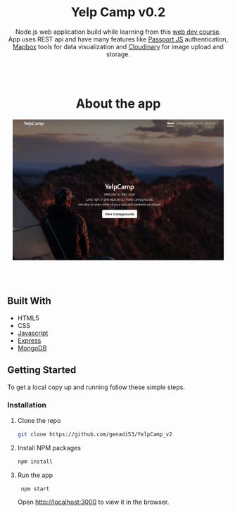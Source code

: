  <h1 align="center">Yelp Camp v0.2</h1>

  <p align="center">
    Node.js web application build while learning from this <a href="https://www.udemy.com/course/the-web-developer-bootcamp">web dev course</a>.
    <br>
    App uses REST api and have many features like <a href='http://www.passportjs.org/'>Passport JS</a> authentication, <a href='https://www.mapbox.com/'>Mapbox</a> tools for data visualization and <a href='https://cloudinary.com/'>Cloudinary</a> for image upload and storage.
    <br>
  </p>
  <br/>  <br/>

<!-- ABOUT THE PROJECT -->

<h1 align="center">About the app</h1>
<p align="center">
    <img src='demo.png' width='480' height='320'>
</p>

<br/> <br/>

## Built With

- HTML5
- CSS
- [Javascript](https:nodejs.com)
- [Express](https://expressjs.com/)
- [MongoDB](https://www.mongodb.com/)

<!-- GETTING STARTED -->

## Getting Started

To get a local copy up and running follow these simple steps.

### Installation

1. Clone the repo
   ```sh
   git clone https://github.com/genadi53/YelpCamp_v2
   ```
2. Install NPM packages
   ```sh
   npm install
   ```
3. Run the app
   ```sh
    npm start
   ```
   Open [http://localhost:3000](http://localhost:3000) to view it in the browser.
